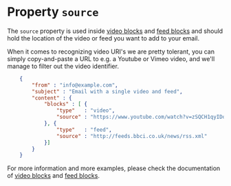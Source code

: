 # Property `source`

The `source` property is used inside [video blocks](/support/json/block-video) and [feed blocks](/support/json/block-feed) and should hold the location of the video or feed you want to add to your email.

When it comes to recognizing video URI's we are pretty tolerant, you can simply copy-and-paste a
URL to e.g. a Youtube or Vimeo video, and we'll manage to filter out the video identifier.


````json
    {
        "from" : "info@example.com",
        "subject" : "Email with a single video and feed",
        "content" : {
            "blocks" : [ {
                "type"   : "video",
                "source" : "https://www.youtube.com/watch?v=zSQCH1qyIDo"
            }, {
                "type"   : "feed",
                "source" : "http://feeds.bbci.co.uk/news/rss.xml"
            }]
        }
    }
````


For more information and more examples, please check the documentation of [video blocks](/support/json/block-video) and [feed blocks](/support/json/block-feed).